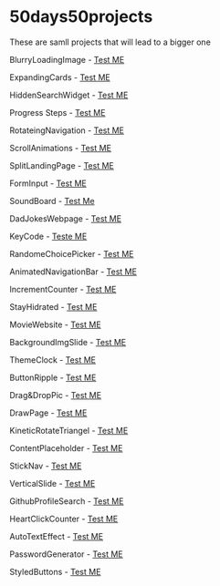 # 50days50projects
These are samll projects that will lead to a bigger one

BlurryLoadingImage - [Test ME](https://htmlpreview.github.io/?https://github.com/TheMrM/50days50projects/blob/main/BlurryLoadingImage/index.html)

ExpandingCards - [Test ME](https://htmlpreview.github.io/?https://github.com/TheMrM/50days50projects/blob/main/ExpandingCards/index.html)

HiddenSearchWidget - [Test ME](https://htmlpreview.github.io/?https://github.com/TheMrM/50days50projects/blob/main/HiddenSearchWidget/index.html)

Progress Steps - [Test ME](https://htmlpreview.github.io/?https://github.com/TheMrM/50days50projects/blob/main/Progress%20Steps/index.html)

RotateingNavigation - [Test ME](https://htmlpreview.github.io/?https://github.com/TheMrM/50days50projects/blob/main/RotateingNavigation/index.html)

ScrollAnimations - [Test ME](https://htmlpreview.github.io/?https://github.com/TheMrM/50days50projects/blob/main/ScrollAnimations/index.html)

SplitLandingPage - [Test ME](https://htmlpreview.github.io/?https://github.com/TheMrM/50days50projects/blob/main/SplitLandingPage/index.html)

FormInput - [Test ME](https://htmlpreview.github.io/?https://github.com/TheMrM/50days50projects/blob/main/FormInput/index.html)

SoundBoard - [Test Me](https://htmlpreview.github.io/?https://github.com/TheMrM/50days50projects/blob/main/SoundBoard/index.html)

DadJokesWebpage - [Test ME](https://htmlpreview.github.io/?https://github.com/TheMrM/50days50projects/blob/main/DadJokeWebPage/index.html)

KeyCode - [Teste ME](https://htmlpreview.github.io/?https://github.com/TheMrM/50days50projects/blob/main/KeyCode/index.html)

RandomeChoicePicker - [Test ME](https://htmlpreview.github.io/?https://github.com/TheMrM/50days50projects/blob/main/RandomeChoicePicker/index.html)

AnimatedNavigationBar - [Test ME](https://htmlpreview.github.io/?https://github.com/TheMrM/50days50projects/blob/main/AnimatedNavBar/index.html)

IncrementCounter - [Test ME](https://htmlpreview.github.io/?https://github.com/TheMrM/50days50projects/blob/main/IncrementCounters/index.html)

StayHidrated - [Test ME](https://htmlpreview.github.io/?https://github.com/TheMrM/50days50projects/blob/main/DrikWater/index.html)

MovieWebsite - [Test ME](https://htmlpreview.github.io/?https://github.com/TheMrM/50days50projects/blob/main/MovieWebsite/index.html)

BackgroundImgSlide - [Test ME](https://htmlpreview.github.io/?https://github.com/TheMrM/50days50projects/blob/main/BackgroundSlider/index.html)

ThemeClock - [Test ME](https://htmlpreview.github.io/?https://github.com/TheMrM/50days50projects/blob/main/ThemeClock/index.html)

ButtonRipple - [Test ME](https://htmlpreview.github.io/?https://github.com/TheMrM/50days50projects/blob/main/ButtonRipple/index.html)

Drag&DropPic - [Test ME](https://htmlpreview.github.io/?https://github.com/TheMrM/50days50projects/blob/main/Drag%26Drop/index.html)

DrawPage - [Test ME](https://htmlpreview.github.io/?https://github.com/TheMrM/50days50projects/blob/main/DrawPage/index.html)

KineticRotateTriangel - [Test ME](https://htmlpreview.github.io/?https://github.com/TheMrM/50days50projects/blob/main/KinnetCss/index.html)

ContentPlaceholder - [Test ME](https://htmlpreview.github.io/?https://github.com/TheMrM/50days50projects/blob/main/ContentPlaceholder/index.html)

StickNav - [Test ME](https://htmlpreview.github.io/?https://github.com/TheMrM/50days50projects/blob/main/StickyNavigation/index.html)

VerticalSlide - [Test ME](https://htmlpreview.github.io/?https://github.com/TheMrM/50days50projects/blob/main/VerticalSlider/index.html)

GithubProfileSearch - [Test ME](https://htmlpreview.github.io/?https://github.com/TheMrM/50days50projects/blob/main/GithubSearch/index.html)

HeartClickCounter - [Test ME](https://htmlpreview.github.io/?https://github.com/TheMrM/50days50projects/blob/main/HeartClickCounter/index.html)

AutoTextEffect - [Test ME](https://htmlpreview.github.io/?https://github.com/TheMrM/50days50projects/blob/main/AutoTextEffect/index.html)

PasswordGenerator - [Test ME](https://htmlpreview.github.io/?https://github.com/TheMrM/50days50projects/blob/main/PasswordGenerator/index.html)

StyledButtons - [Test ME](https://htmlpreview.github.io/?https://github.com/TheMrM/50days50projects/blob/main/StyledButtons/index.html)

